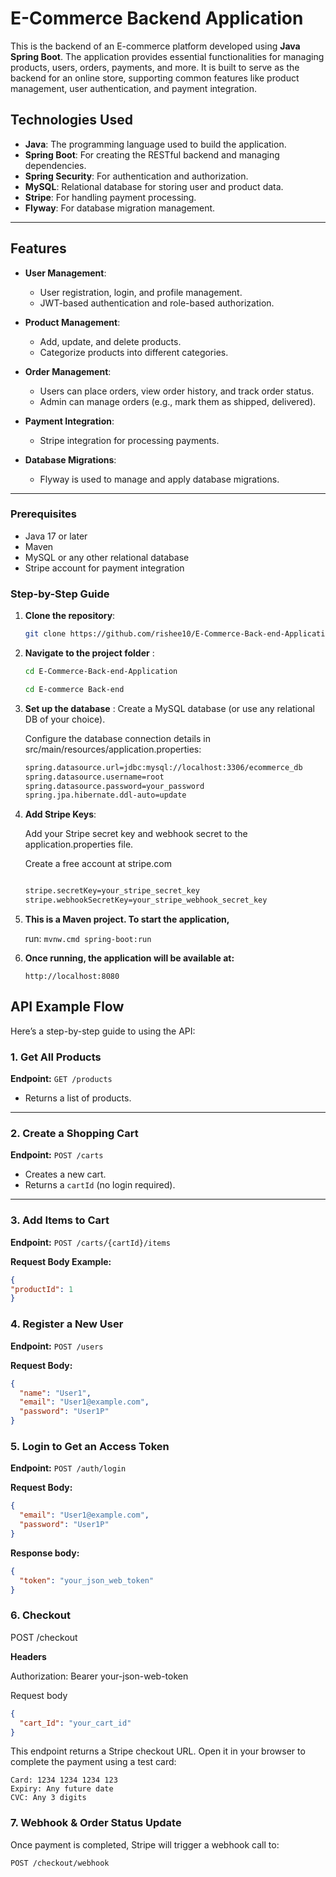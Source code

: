 # E-Commerce Backend Application

This is the backend of an E-commerce platform developed using **Java Spring Boot**. The application provides essential functionalities for managing products, users, orders, payments, and more. It is built to serve as the backend for an online store, supporting common features like product management, user authentication, and payment integration.

## Technologies Used

- **Java**: The programming language used to build the application.
- **Spring Boot**: For creating the RESTful backend and managing dependencies.
- **Spring Security**: For authentication and authorization.
- **MySQL**: Relational database for storing user and product data.
- **Stripe**: For handling payment processing.
- **Flyway**: For database migration management.

---

## Features

- **User Management**:
  - User registration, login, and profile management.
  - JWT-based authentication and role-based authorization.
  
- **Product Management**:
  - Add, update, and delete products.
  - Categorize products into different categories.
  
- **Order Management**:
  - Users can place orders, view order history, and track order status.
  - Admin can manage orders (e.g., mark them as shipped, delivered).
  
- **Payment Integration**:
  - Stripe integration for processing payments.

- **Database Migrations**:
  - Flyway is used to manage and apply database migrations.

---

### Prerequisites

- Java 17 or later
- Maven
- MySQL or any other relational database
- Stripe account for payment integration

### Step-by-Step Guide

1. **Clone the repository**:
   ```bash
   git clone https://github.com/rishee10/E-Commerce-Back-end-Application.git
   
2. **Navigate to the project folder** :
   ``` bash
   cd E-Commerce-Back-end-Application

   cd E-commerce Back-end

3. **Set up the database** :
   Create a MySQL database (or use any relational DB of your choice).

   Configure the database connection details in src/main/resources/application.properties:

   ``` bash
   spring.datasource.url=jdbc:mysql://localhost:3306/ecommerce_db
   spring.datasource.username=root
   spring.datasource.password=your_password
   spring.jpa.hibernate.ddl-auto=update

4. **Add Stripe Keys**:

   Add your Stripe secret key and webhook secret to the application.properties file.
   
   Create a free account at stripe.com
   
   ``` bash

   stripe.secretKey=your_stripe_secret_key
   stripe.webhookSecretKey=your_stripe_webhook_secret_key

5. **This is a Maven project. To start the application,**
   
   run:  ``` mvnw.cmd spring-boot:run ```

6. **Once running, the application will be available at:**

   ``` http://localhost:8080 ```


## API Example Flow

Here’s a step-by-step guide to using the API:

### 1. Get All Products

**Endpoint:** `GET /products`

- Returns a list of products.


---

### 2. Create a Shopping Cart

**Endpoint:** `POST /carts`

- Creates a new cart.
- Returns a `cartId` (no login required).

---

### 3. Add Items to Cart

**Endpoint:** `POST /carts/{cartId}/items`

**Request Body Example:**



```json
{
"productId": 1
}
```


### 4. Register a New User

**Endpoint:** `POST /users`

**Request Body:**

```json
{
  "name": "User1",
  "email": "User1@example.com",
  "password": "User1P"
}
```

### 5\. Login to Get an Access Token

**Endpoint:** `POST /auth/login`

**Request Body:**

```json
{
  "email": "User1@example.com",
  "password": "User1P"
}
```

**Response body:**

```json
{
  "token": "your_json_web_token"
}
```


### 6. Checkout

POST /checkout 

**Headers**

Authorization: Bearer your-json-web-token

Request body
```json
{
  "cart_Id": "your_cart_id"
}
```

This endpoint returns a Stripe checkout URL. Open it in your browser to complete the payment using a test card:

```
Card: 1234 1234 1234 123
Expiry: Any future date
CVC: Any 3 digits
```




### 7. Webhook & Order Status Update

Once payment is completed, Stripe will trigger a webhook call to:

```
POST /checkout/webhook
```
